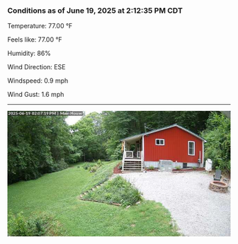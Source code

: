 ### Conditions as of June 19, 2025 at 2:12:35 PM CDT 

Temperature: 77.00 &deg;F

Feels like: 77.00 &deg;F

Humidity: 86%

Wind Direction: ESE

Windspeed: 0.9 mph

Wind Gust: 1.6 mph

---

<img src="./images/latest.jpeg"/>

